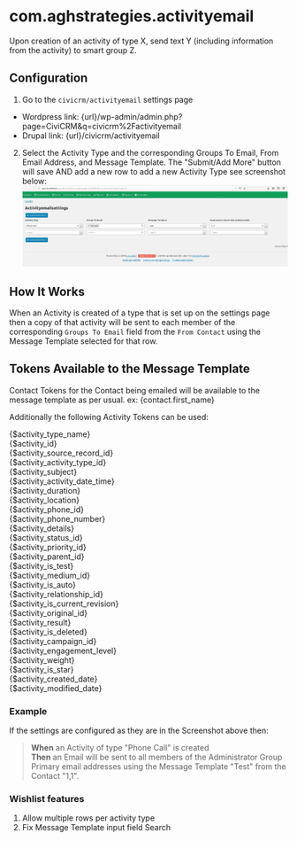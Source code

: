 # com.aghstrategies.activityemail
Upon creation of an activity of type X, send text Y (including information from the activity) to smart group Z.

## Configuration
1. Go to the `civicrm/activityemail` settings page
  + Wordpress link: {url}/wp-admin/admin.php?page=CiviCRM&q=civicrm%2Factivityemail
  + Drupal link: {url}/civicrm/activityemail
2. Select the Activity Type and the corresponding Groups To Email, From Email Address, and Message Template. The "Submit/Add More" button will save AND add a new row to add a new Activity Type see screenshot below:
![screenshot of settings page.](images/settingsPage.png)

## How It Works
When an Activity is created of a type that is set up on the settings page
then a copy of that activity will be sent to each member of the corresponding `Groups To Email` field
from the `From Contact`
using the Message Template selected for that row.

## Tokens Available to the Message Template
Contact Tokens for the Contact being emailed will be available to the message template as per usual. ex: {contact.first_name}

Additionally the following Activity Tokens can be used:

{$activity_type_name}  
{$activity_id}  
{$activity_source_record_id}  
{$activity_activity_type_id}  
{$activity_subject}  
{$activity_activity_date_time}  
{$activity_duration}  
{$activity_location}  
{$activity_phone_id}  
{$activity_phone_number}  
{$activity_details}  
{$activity_status_id}  
{$activity_priority_id}  
{$activity_parent_id}  
{$activity_is_test}  
{$activity_medium_id}  
{$activity_is_auto}  
{$activity_relationship_id}  
{$activity_is_current_revision}  
{$activity_original_id}  
{$activity_result}  
{$activity_is_deleted}  
{$activity_campaign_id}  
{$activity_engagement_level}  
{$activity_weight}  
{$activity_is_star}  
{$activity_created_date}  
{$activity_modified_date}  

### Example
If the settings are configured as they are in the Screenshot above then:

>**When** an Activity of type "Phone Call" is created  
>**Then** an Email will be sent to all members of the Administrator Group Primary email addresses using the Message Template "Test" from the Contact "1,1".

### Wishlist features
1. Allow multiple rows per activity type
2. Fix Message Template input field Search
